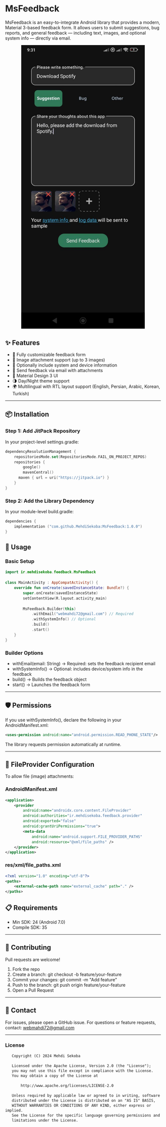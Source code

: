 # MsFeedback

MsFeedback is an easy-to-integrate Android library that provides a modern, Material 3-based feedback form. It allows users to submit suggestions, bug reports, and general feedback — including text, images, and optional system info — directly via email.

<p align="center">
  <img src="https://github.com/MehdiSekoba/MsFeedback/blob/main/art/art.jpg?raw=true" alt="MsFeedback Screenshot" width="400"/>
</p>

## ✨ Features

* 🔧 Fully customizable feedback form
* 📎 Image attachment support (up to 3 images)
* 🧠 Optionally include system and device information
* 📧 Send feedback via email with attachments
* 🎨 Material Design 3 UI
* 🌗 Day/Night theme support
* 🌍 Multilingual with RTL layout support (English, Persian, Arabic, Korean, Turkish)

---

## 📦 Installation

### Step 1: Add JitPack Repository

In your project-level settings.gradle:

```kotlin
dependencyResolutionManagement {
    repositoriesMode.set(RepositoriesMode.FAIL_ON_PROJECT_REPOS)
    repositories {
        google()
        mavenCentral()
      maven { url = uri("https://jitpack.io") }
    }
}
```

### Step 2: Add the Library Dependency

In your module-level build.gradle:

```kotlin
dependencies {
    implementation ("com.github.MehdiSekoba:MsFeedback:1.0.0")
}
```

## 🚀 Usage

### Basic Setup

```kotlin
import ir.mehdisekoba.feedback.MsFeedback

class MainActivity : AppCompatActivity() {
    override fun onCreate(savedInstanceState: Bundle?) {
        super.onCreate(savedInstanceState)
        setContentView(R.layout.activity_main)

        MsFeedback.Builder(this)
            .withEmail("webmahdi72@gmail.com") // Required
            .withSystemInfo() // Optional
            .build()
            .start()
    }
}
```

### Builder Options

* withEmail(email: String) → Required: sets the feedback recipient email
* withSystemInfo() → Optional: includes device/system info in the feedback
* build() → Builds the feedback object
* start() → Launches the feedback form

---

## 🛡 Permissions

If you use withSystemInfo(), declare the following in your AndroidManifest.xml:

```xml
<uses-permission android:name="android.permission.READ_PHONE_STATE"/>
```

The library requests permission automatically at runtime.

---

## 📁 FileProvider Configuration

To allow file (image) attachments:

### AndroidManifest.xml

```xml
<application>
    <provider
        android:name="androidx.core.content.FileProvider"
        android:authorities="ir.mehdisekoba.feedback.provider"
        android:exported="false"
        android:grantUriPermissions="true">
        <meta-data
            android:name="android.support.FILE_PROVIDER_PATHS"
            android:resource="@xml/file_paths" />
    </provider>
</application>
```

### res/xml/file\_paths.xml

```xml
<?xml version="1.0" encoding="utf-8"?>
<paths>
    <external-cache-path name="external_cache" path="." />
</paths>
```

## 📋 Requirements

* Min SDK: 24 (Android 7.0)
* Compile SDK: 35

---

## 🤝 Contributing

Pull requests are welcome!

1. Fork the repo
2. Create a branch: git checkout -b feature/your-feature
3. Commit your changes: git commit -m "Add feature"
4. Push to the branch: git push origin feature/your-feature
5. Open a Pull Request

---

## 📧 Contact

For issues, please open a GitHub issue.
For questions or feature requests, contact: [webmahdi72@gmail.com](mailto:webmahdi72@gmail.com)

---
### **License**  
```
   Copyright (C) 2024 Mehdi Sekoba

   Licensed under the Apache License, Version 2.0 (the "License");
   you may not use this file except in compliance with the License.
   You may obtain a copy of the License at

       http://www.apache.org/licenses/LICENSE-2.0

   Unless required by applicable law or agreed to in writing, software
   distributed under the License is distributed on an "AS IS" BASIS,
   WITHOUT WARRANTIES OR CONDITIONS OF ANY KIND, either express or implied.
   See the License for the specific language governing permissions and
   limitations under the License.
```

